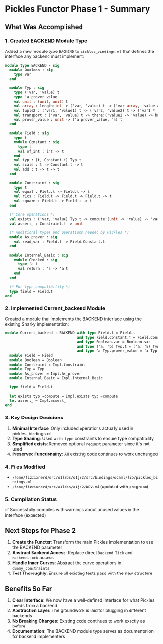# Pickles Functor Phase 1 - Summary

## What Was Accomplished

### 1. Created BACKEND Module Type
Added a new module type `BACKEND` to `pickles_bindings.ml` that defines the interface any backend must implement:

```ocaml
module type BACKEND = sig
  module Boolean : sig
    type var
  end
  
  module Typ : sig
    type ('var, 'value) t
    type 'a prover_value
    val unit : (unit, unit) t
    val array : length:int -> ('var, 'value) t -> ('var array, 'value array) t
    val tuple2 : ('var1, 'value1) t -> ('var2, 'value2) t -> ('var1 * 'var2, 'value1 * 'value2) t
    val transport : ('var, 'value) t -> there:('value2 -> 'value) -> back:('value -> 'value2) -> ('var, 'value2) t
    val prover_value : unit -> ('a prover_value, 'a) t
  end
  
  module Field : sig
    type t
    module Constant : sig
      type t
      val of_int : int -> t
    end
    val typ : (t, Constant.t) Typ.t
    val scale : t -> Constant.t -> t
    val add : t -> t -> t
  end
  
  module Constraint : sig
    type t
    val equal : Field.t -> Field.t -> t
    val r1cs : Field.t -> Field.t -> Field.t -> t
    val square : Field.t -> Field.t -> t
  end
  
  (* Core operations *)
  val exists : ('var, 'value) Typ.t -> compute:(unit -> 'value) -> 'var
  val assert_ : Constraint.t -> unit
  
  (* Additional types and operations needed by Pickles *)
  module As_prover : sig
    val read_var : Field.t -> Field.Constant.t
  end
  
  module Internal_Basic : sig
    module Checked : sig
      type 'a t
      val return : 'a -> 'a t
    end
  end
  
  (* For type compatibility *)
  type field = Field.t
end
```

### 2. Implemented Current_backend Module
Created a module that implements the BACKEND interface using the existing Snarky implementation:

```ocaml
module Current_backend : BACKEND with type Field.t = Field.t 
                                 and type Field.Constant.t = Field.Constant.t
                                 and type Boolean.var = Boolean.var
                                 and type ('a, 'b) Typ.t = ('a, 'b) Typ.t
                                 and type 'a Typ.prover_value = 'a Typ.prover_value = struct
  module Field = Field
  module Boolean = Boolean
  module Constraint = Impl.Constraint
  module Typ = Typ
  module As_prover = Impl.As_prover
  module Internal_Basic = Impl.Internal_Basic
  
  type field = Field.t
  
  let exists typ ~compute = Impl.exists typ ~compute
  let assert_ = Impl.assert_
end
```

### 3. Key Design Decisions

1. **Minimal Interface**: Only included operations actually used in pickles_bindings.ml
2. **Type Sharing**: Used `with type` constraints to ensure type compatibility
3. **Simplified exists**: Removed optional `request` parameter since it's not used
4. **Preserved Functionality**: All existing code continues to work unchanged

### 4. Files Modified
- `/home/fizzixnerd/src/o1labs/o1js2/src/bindings/ocaml/lib/pickles_bindings.ml`
- `/home/fizzixnerd/src/o1labs/o1js2/DEV.md` (updated with progress)

### 5. Compilation Status
✅ Successfully compiles with warnings about unused values in the interface (expected)

## Next Steps for Phase 2

1. **Create the Functor**: Transform the main Pickles implementation to use the BACKEND parameter
2. **Abstract Backend Access**: Replace direct `Backend.Tick` and `Backend.Tock` access
3. **Handle Inner Curves**: Abstract the curve operations in `dummy_constraints`
4. **Test Thoroughly**: Ensure all existing tests pass with the new structure

## Benefits So Far

1. **Clear Interface**: We now have a well-defined interface for what Pickles needs from a backend
2. **Abstraction Layer**: The groundwork is laid for plugging in different backends
3. **No Breaking Changes**: Existing code continues to work exactly as before
4. **Documentation**: The BACKEND module type serves as documentation for backend implementers